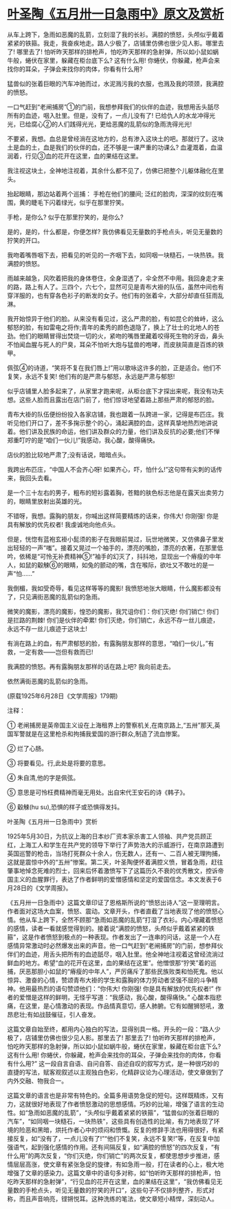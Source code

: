 # [叶圣陶《五月卅一日急雨中》原文及赏析](https://www.vrrw.net/wx/9197.html)

从车上跨下，急雨如恶魔的乱箭，立刻湿了我的长衫。满腔的愤怒，头颅似乎戴着紧紧的铁箍。我走，我奋疾地走。路人少极了，店铺里仿佛也很少见人影。哪里去了! 哪里去了! 怕听昨天那样的排枪声，怕吃昨天那样的急射弹，所以如小鼠如蜗牛般，蜷伏在家里，躲藏在柜台底下么? 这有什么用! 你蜷伏，你躲藏，枪声会来找你的耳朵，子弹会来找你的肉体，你看有什么用?

猛兽似的张着巨眼的汽车冲驰而过，水泥溅污我的衣服，也溅及我的项颈，我满腔的愤怒。

一口气赶到“老闸捕房”①的门前，我想参拜我们的伙伴的血迹，我想用舌头舐尽所有的血迹，咽入肚里。但是，没有了，一点儿没有了! 已给仇人的水龙冲得光光，已给腐心②的人们践得光光，更给恶魔的乱箭似的急雨洗得光光!

不要紧，我想。血总是曾经淌在这地方的，总有渗入这块土的吧。那就行了。这块土是血的土，血是我们的伙伴的血，还不够是一课严重的功课么? 血灌溉着，血温润着，行见③血的花开在这里，血的果结在这里。

我注视这块土，全神地注视着，其余什么都不见了，仿佛已把整个儿躯体融化在里头。



抬起眼睛，那边站着两个巡捕： 手枪在他们的腰间; 泛红的脸肉，深深的纹刻在嘴围，黄的睫毛下闪着绿光，似乎在那里狞笑。

手枪，是你么? 似乎在那里狞笑的，是你么?

是的，是的，什么都是，你便怎样? 我仿佛看见无量数的手枪点头，听见无量数的狞笑的开口。

我吻着嘴唇咽下去，把看见的听见的一齐咽下去，如同咽一块糙石，一块热铁。我满腔的愤怒。

雨越来越急，风吹着把我的身体卷住，全身湿透了，伞全然不中用。我回身走才来的路，路上有人了。三四个，六七个，显然可见是青布大褂的队伍，虽然中间也有穿洋服的，也有穿各色衫子的断发的女子。他们有的张着伞，大部分却直任狂雨乱淋。

我开始惊异于他们的脸。从来没有看见过，这么严肃的脸，有如昆仑的耸峙，这么郁怒的脸，有如雷电之将作;青年的柔秀的颜色退隐了，换上了壮士的北地人的苍劲。他们的眼睛冒得出焚烧一切的火，紧吻的嘴唇里藏着咬得死生物的牙齿，鼻头不怕闻血腥与死人的尸臭，耳朵不怕听大炮与猛兽的咆哮，而皮肤简直是百炼的铁甲。

佩弦④的诗道，“笑将不复在我们唇上!”用以歌咏这许多的脸，正是适合。他们不复笑，永远不复笑! 他们有的是严肃与郁怒，永远是严肃与郁怒!

似乎店铺里人脸多起来了，从家里才跑来呢，从柜台底下才探出来呢，我没有功夫想。这些人脸而且露出在店门前了，他们惊讶地望着路上那些严肃的郁怒的脸。

青布大褂的队伍便纷纷投入各家店铺，我也跟着一队跨进一家，记得是布匹庄。我听见他们开口了，差不多掬示整个的心，涌起满腔的血，这样真挚地热烈地讲说着。他们讲及民族的命运，他们讲及群众的力量，他们讲及反抗的必要;他们不惮郑重叮咛的是“咱们一伙儿!”我感动，我心酸，酸得痛快。

店伙的脸比较地严肃了;没有话说，暗暗点头。

我跨出布匹庄，“中国人不会齐心呀! 如果齐心，吓，怕什么!”这句带有尖刺的话传来，我回头去看。

是一个三十左右的男子，粗布的短衫露着胸，苍黯的肤色标志他是在露天出卖劳力的，眼睛里放射出英雄的光。

不错呀，我想。露胸的朋友，你喊出这样简要精炼的话来，你伟大! 你刚强! 你是具有解放的优先权者! 我虔诚地向他点头。

但是，恍惚有蓝袍玄褂小髭须的影子在我眼前晃过，玩世地微笑，又仿佛鼻子里发出轻轻的一声“嗤”。接着又晃过一个袖手的，漂亮的嘴脸，漂亮的衣著，在那里低吟，依稀是“可怜无补费精神⑤!”袖手的幻灭了，抖抖地，显现出一个瘠瘦的中年人，如鼠的觳觫⑥的眼睛，如兔的颤动的嘴，含在喉际，欲吐又不敢吐的是一声“怕……”

我倒楣，我如受奇辱，看见这样等等的魔影! 我愤怒地张大眼睛，什么魔影都没有了，只见满街恶魔的乱箭似的急雨。

微笑的魔影，漂亮的魔影，惶恐的魔影，我咒诅你们：你们灭绝! 你们销亡! 你们是拦路的荆棘! 你们是伙伴的牵累! 你们灭绝，你们销亡，永远不存一丝儿痕迹，永远不存一丝儿痕迹于这块土!

有淌在路上的血，有严肃郁怒的脸，有露胸朋友那样的意思，“咱们一伙儿，”有救，一定有救——岂但有救而已!

我满腔的愤怒。再有露胸朋友那样的话在路上吧? 我向前走去。

依然满街恶魔的乱箭似的急雨。

(原载1925年6月28日《文学周报》179期)

注释：

① 老闸捕房是英帝国主义设在上海租界上的警察机关,在南京路上,“五卅”那天,英国军警就是在这里枪杀和拘捕我爱国的游行群众,制造了流血惨案。

② 烂了心肠。

③ 将要看见。行,此处是将要的意思。

④ 朱自清,他的字是佩弦。

⑤ 意思是可怜枉费精神而毫无用处。出自宋代王安石的诗《韩子》。

⑥ 觳觫(hu su),恐惧的样子或恐惧得发抖。

叶圣陶《五月卅一日急雨中》赏析

1925年5月30日，为抗议上海的日本纱厂资本家杀害工人领袖、共产党员顾正红，上海工人和学生在共产党的领导下举行了声势浩大的示威游行，在南京路遭到英国巡警的枪击，当场打死群众十余人，伤无数人，还有一、二百人被无理拘捕，这就是震惊中外的“五卅”惨案。第二天，叶圣陶便怀着满腔义愤，冒着急雨，赶往肇事地悼念死难的烈士，回来后怀着激愤写下了这篇历久不衰的优秀散文，控诉帝国主义的血腥罪行，表达了作者鲜明的爱憎感情和坚定的爱国信念。本文发表于6月28日的《文学周报》。

《五月卅一日急雨中》这篇文章印证了恩格斯所说的“愤怒出诗人”这一至理明言。作者面对这场大血案，愤怒、震动。文章开头，作者直截了当地表现了他的愤怒心情。他从车上跨下，全然不顾那“急雨如恶魔的乱箭”打湿了衣衫。内心埋藏着愤怒的感情，读者一看就感觉得到的。接着说“满腔的愤怒，头颅似乎戴着紧紧的铁箍”，这是作者愤怒到极点的一种表现。作者发出了一连串的问话，这是一个人在感情异常激动时必然爆发出来的声音。他一口气赶到“老闸捕房”的门前，想参拜伙伴们的血迹，用舌头把所有的血迹舐尽，咽入肚里。他全神地注视着这曾经流淌过鲜血的地方。希望“血的花开在这里，血的果结在这里”。他憎恨那“狞笑”着的巡捕，厌恶那胆小如鼠的“瘠瘦的中年人”，严厉痛斥了那些民族败类和怕死鬼。他以惊异、激奋的心情，赞颂青布大褂的学生和露胸的体力劳动者坚强不屈的斗争精神。他用最热烈的语句赞颂他们：“你伟大! 你刚强! 你是具有解放的优先权者!” 作者的爱憎是这样的鲜明，无怪乎写道：“我感动，我心酸，酸得痛快。” 心酸本指悲痛，在这里，是心情激动的表现。作品情真意切，感人肺腑。它有如醒狮怒吼，激昂悲壮;有如战鼓催征，引人奋发。

这篇文章自始至终，都用内心独白的写法，显得别具一格。开头的一段：“路人少极了，店铺里仿佛也很少见人影。那里去了! 那里去了! 怕听昨天那样的排枪声，怕吃昨天那样的急射弹，所以如小鼠如蜗牛般，蜷伏在家里，躲藏在柜台底下么? 这有什么用! 你蜷伏，你躲藏，枪声会来找你的耳朵，子弹会来找你的肉体，你看有什么用?” 这一段自言自语、自问自答、自述自叹的叙写方式，是一种很巧妙的直捷的写法，赋客观叙述以主观独白色彩，化精辟议论为心理活动，使文章做到了内外交融、物我合一。

这篇文章的语言也是非常有特色的。全篇多用语势急促的短句。这样既精炼，又有力，这就很好地表现了作者愤怒激动的思想感情。巧妙的比喻，增强了语言的生动性。如“急雨如恶魔的乱箭”，“头颅似乎戴着紧紧的铁箍”，“猛兽似的张着巨眼的汽车”，“如同咽一块糙石，一块热铁”，这些具有创造性的比喻，有力地表现了环境的险恶和黑暗，烘托作者心中的烦闷和愤慨。反复的修辞手法也用得很好，有紧接反复，如“没有了，一点儿没有了!”“他们不复笑，永远不复笑!”等，在反复中加强语气，起到强化感情的作用。还有间隔反复，如“满腔的愤怒”的四次反复，“有什么用”的两次反复，“你们灭绝，你们销亡”的两次反复，都使思想步步推进，感情层层高涨，使文章有紧张急促的旋律，有如急雨一般，打在读者的心上，极大地增强了文章的感染力。这篇文章中的语句多对称，如“怕听昨天那样的排枪声，怕吃昨天那样的急射弹”，“行见血的花开在这里，血的果结在这里”，“我仿佛看见无量数的手枪点头，听见无量数的狞笑的开口”，这些句子不仅排列整齐，形式对称，而且声音响亮，铿锵悦耳。这种洗练的笔法，使文章短小精悍，深刻动人。

